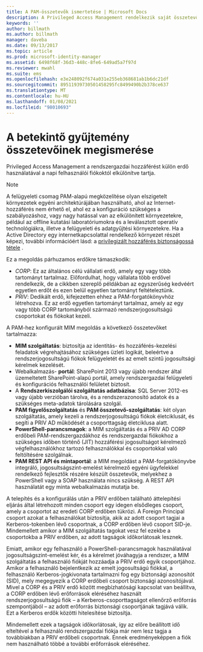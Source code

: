 ```yaml
---
title: A PAM-összetevők ismertetése | Microsoft Docs
description: A Privileged Access Management rendelkezik saját összetevőkkel is, de bizonyos összetevői megegyeznek a MIM összetevőivel. Ismerje meg, ezek hogyan működnek együtt.
keywords: ''
author: billmath
ms.author: billmath
manager: daveba
ms.date: 09/13/2017
ms.topic: article
ms.prod: microsoft-identity-manager
ms.assetid: 6498f68f-36d3-448c-8fe6-649ad5a7f97d
ms.reviewer: mwahl
ms.suite: ems
ms.openlocfilehash: e3e248092f674a031e255eb368681ab1b6dc21df
ms.sourcegitcommit: 89511939730501458295fc8499490b2b378ce637
ms.translationtype: MT
ms.contentlocale: hu-HU
ms.lasthandoff: 01/08/2021
ms.locfileid: "98010693"
---
```

# <a name="understand-the-components-of-mim-pam"></a>A betekintő gyűjtemény összetevőinek megismerése

Privileged Access Management a rendszergazdai hozzáférést külön erdő használatával a napi felhasználói fiókoktól elkülönítve tartja.

> [!NOTE]
> A felügyeleti csomag PAM-alapú megközelítése olyan elszigetelt környezetek egyéni architektúrájában használható, ahol az Internet-hozzáférés nem érhető el, ahol ez a konfiguráció szükséges a szabályozáshoz, vagy nagy hatással van az elkülönített környezetekre, például az offline kutatási laboratóriumokra és a leválasztott operatív technológiákra, illetve a felügyeleti és adatgyűjtési környezetekre. Ha a Active Directory egy internetkapcsolattal rendelkező környezet részét képezi, további információért lásd: a [privilegizált hozzáférés biztonságossá tétele](/security/compass/overview) .

 Ez a megoldás párhuzamos erdőkre támaszkodik:

- *CORP*: Ez az általános célú vállalati erdő, amely egy vagy több tartományt tartalmaz. Előfordulhat, hogy vállalata több erdővel rendelkezik, de a cikkben szereplő példákban az egyszerűség kedvéért egyetlen erdőt és ezen belül egyetlen tartományt feltételeztünk.  
- *PRIV*: Dedikált erdő, kifejezetten ehhez a PAM-forgatókönyvhöz létrehozva. Ez az erdő egyetlen tartományt tartalmaz, amely az egy vagy több CORP tartományból származó rendszerjogosultságú csoportokat és fiókokat kezeli.

A PAM-hez konfigurált MIM megoldás a következő összetevőket tartalmazza:  

- **MIM szolgáltatás**: biztosítja az identitás- és hozzáférés-kezelési feladatok végrehajtásához szükséges üzleti logikát, beleértve a rendszerjogosultságú fiókok felügyeletét és az emelt szintű jogosultsági kérelmek kezelését.
- Webalkalmazás- **portál**: SharePoint 2013 vagy újabb rendszer által üzemeltetett SharePoint-alapú portál, amely rendszergazdai felügyeleti és konfigurációs felhasználói felületet biztosít.
- A **Rendszerkiszolgálói szolgáltatás adatbázisa**: SQL Server 2012-es vagy újabb verzióban tárolva, és a rendszerazonosító adatok és a szükséges meta-adatok tárolására szolgál.
- **PAM figyelőszolgáltatás** és **PAM összetevő-szolgáltatás**: két olyan szolgáltatás, amely kezeli a rendszerjogosultságú fiókok életciklusát, és segíti a PRIV AD működését a csoporttagság életciklusa alatt.
- **PowerShell-parancsmagok**: a MIM szolgáltatás és a PRIV AD CORP erdőbeli PAM-rendszergazdákhoz és rendszergazdai fiókokhoz a szükséges időben történő (JIT) hozzáférési jogosultságot kérelmező végfelhasználókhoz tartozó felhasználókkal és csoportokkal való feltöltésére szolgálnak.
- **PAM REST API és mintaportál**: a MIM megoldást a PAM-forgatókönyvbe integráló, jogosultságszint-emelést kérelmező egyéni ügyfelekkel rendelkező fejlesztők részére készült összetevők, melyekhez a PowerShell vagy a SOAP használata nincs szükség. A REST API használatát egy minta webalkalmazás mutatja be.

A telepítés és a konfigurálás után a PRIV erdőben található áttelepítési eljárás által létrehozott minden csoport egy idegen elsődleges csoport, amely a csoportot az eredeti CORP erdőben tükrözi. A Foreign Principal csoport azokat a felhasználókat biztosítja, akik az adott csoport tagjai a Kerberos-tokenben lévő csoportnak, a CORP erdőben lévő csoport SID-je. Mindemellett amikor a MIM szolgáltatás tagokat vesz fel ezekbe a csoportokba a PRIV erdőben, az adott tagságok időkorlátosak lesznek.

Emiatt, amikor egy felhasználó a PowerShell-parancsmagok használatával jogosultságszint-emelést kér, és a kérelmet jóváhagyja a rendszer, a MIM szolgáltatás a felhasználó fiókját hozzáadja a PRIV erdő egyik csoportjához. Amikor a felhasználó bejelentkezik az emelt jogosultságú fiókkal, a felhasználó Kerberos-jogkivonata tartalmazni fog egy biztonsági azonosítót (SID), mely megegyezik a CORP erdőbeli csoport biztonsági azonosítójával. Mivel a CORP és a PRIV erdő között megbízhatósági kapcsolat van beállítva, a CORP erdőben lévő erőforrások eléréséhez használt rendszerjogosultságú fiók – a Kerberos-csoporttagságot ellenőrző erőforrás szempontjából – az adott erőforrás biztonsági csoportjának tagjává válik. Ezt a Kerberos erdők közötti hitelesítése biztosítja.

Mindemellett ezek a tagságok időkorlátosak, így az előre beállított idő elteltével a felhasználó rendszergazdai fiókja már nem lesz tagja a továbbiakban a PRIV erdőbeli csoportnak. Ennek eredményeképpen a fiók nem használható többé a további erőforrások eléréséhez.
